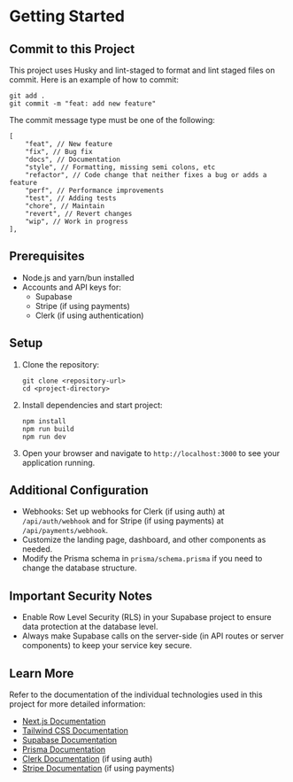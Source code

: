 # Getting Started

## Commit to this Project

This project uses Husky and lint-staged to format and lint staged files on commit.
Here is an example of how to commit:

```
git add .
git commit -m "feat: add new feature"
```

The commit message type must be one of the following:

```
[
    "feat", // New feature
    "fix", // Bug fix
    "docs", // Documentation
    "style", // Formatting, missing semi colons, etc
    "refactor", // Code change that neither fixes a bug or adds a feature
    "perf", // Performance improvements
    "test", // Adding tests
    "chore", // Maintain
    "revert", // Revert changes
    "wip", // Work in progress
],
```

## Prerequisites

-   Node.js and yarn/bun installed
-   Accounts and API keys for:
    -   Supabase
    -   Stripe (if using payments)
    -   Clerk (if using authentication)

## Setup

1. Clone the repository:

    ```
    git clone <repository-url>
    cd <project-directory>
    ```

2. Install dependencies and start project:

    ```
    npm install
    npm run build
    npm run dev
    ```

3. Open your browser and navigate to `http://localhost:3000` to see your application running.

## Additional Configuration

-   Webhooks: Set up webhooks for Clerk (if using auth) at `/api/auth/webhook` and for Stripe (if using payments) at `/api/payments/webhook`.
-   Customize the landing page, dashboard, and other components as needed.
-   Modify the Prisma schema in `prisma/schema.prisma` if you need to change the database structure.

## Important Security Notes

-   Enable Row Level Security (RLS) in your Supabase project to ensure data protection at the database level.
-   Always make Supabase calls on the server-side (in API routes or server components) to keep your service key secure.

## Learn More

Refer to the documentation of the individual technologies used in this project for more detailed information:

-   [Next.js Documentation](https://nextjs.org/docs)
-   [Tailwind CSS Documentation](https://tailwindcss.com/docs)
-   [Supabase Documentation](https://supabase.io/docs)
-   [Prisma Documentation](https://www.prisma.io/docs)
-   [Clerk Documentation](https://clerk.dev/docs) (if using auth)
-   [Stripe Documentation](https://stripe.com/docs) (if using payments)
